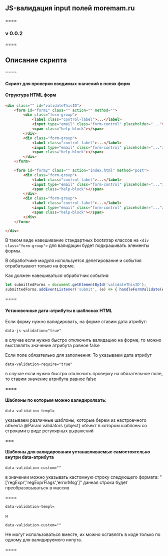## JS-валидация input полей moremam.ru
====

### v 0.0.2
====

## Описание скрипта
====

#### Скрипт для проверки вводимых значений в полях форм

#### Структура HTML форм
``` html
<div class="" id="validateThisID">
    <form id="form1" class="" action="" method="">
        <div class="form-group">
            <label class="control-label">...</label>
            <input type="email" class="form-control" placeholder="...">
            <span class="help-block"></span>
        </div>
        <div class="form-group">
            <label class="control-label">...</label>
            <input type="email" class="form-control" placeholder="...">
            <span class="help-block"></span>
        </div>
    </form>

    <form id="form2" class="" action="index.html" method="post">
        <div class="form-group">
            <label class="control-label">...</label>
            <input type="email" class="form-control" placeholder="...">
            <span class="help-block"></span>
        </div>
        <div class="form-group">
            <label class="control-label">...</label>
            <input type="email" class="form-control" placeholder="...">
            <span class="help-block"></span>
        </div>
    </form>

</div>
```
В таком виде навешивание стандартных bootstrap классов на ```<div class="form-group">``` для валидации будет подкрашивать элементы формы.

В обработчике модуля используется делегирование и события отрабатывают только на форме.

Как должен навешиваться обработчик события:
``` javascript
let submittedForms = document.getElementById('validateThisID');
submittedForms.addEventListener('submit', (e) => { handleFormValidate(e); } );
```

====

#### Установочные дата-атрибуты в шаблонах HTML

Если форму нужно валидировать, на форме ставим дата атрибут:
```
data-js-validation="true"
```
в случае если нужно быстро отключить валидацию на форме, то можно выставлять значение атрибута равное false

Если поле обязательно для заполнения:
То указываем дата атрибут
```
data-validation-require="true"
```
в случае если нужно быстро отключить проверку на обязательное поле, то ставим значение атрибута равное false

====

#### Шаблоны по которым можно валидиролвать:
```
data-validation-templ=
```
указываем различные шаблоны, которые берем из настроечного объекта
@Param validators {object} объект в котором шаблоны со строками в виде регулярных выражений

===

#### Шаблоны для валидирования устанавливаемые самостоятельно внутри data-атрибута
```
data-validation-custom=""
```
в значении можно указывать кастомную строку следующего формата:
"['regExpr','regExprFlags','errorMsg']"
данная строка будет преобразовываться в массив

====

```
data-validation-templ=
```
и
```
data-validation-custom=""
```
Не могут использоваться вместе, их можно оставлять в коде только по одному для валидируемого инпута.

====
